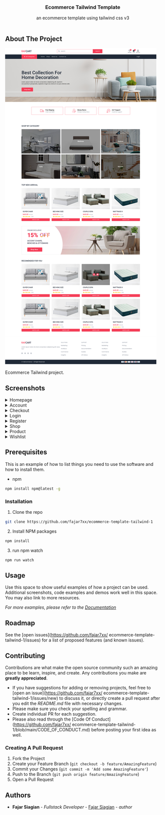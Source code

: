 <br/>
<p align="center">
  <h3 align="center">Ecommerce Tailwind Template</h3>

  <p align="center">
    an ecommerce template using tailwind css v3
    <br/>
    <br/>
  </p>
</p>



## About The Project

![Screen Shot](screenshots/Ecommerce-Tailwind.png)

Ecommerce Tailwind project.

## Screenshots
<details>
<summary>Homepage</summary>

![Homepage](screenshots/Ecommerce-Tailwind.png)
</details>

<details>
<summary>Account</summary>

![Account](screenshots/Account-Ecommerce-Tailwind.png)
</details>

<details>
<summary>Checkout</summary>

![checkout](screenshots/Checkout-Ecommerce-Tailwind.png)
</details>

<details>
<summary>Login</summary>

![Login](screenshots/Login-Ecommerce-Tailwind.png)
</details>

<details>
<summary>Register</summary>

![Register](screenshots/Register-Ecommerce-Tailwind.png)
</details>

<details>
<summary>Shop</summary>

![Shop](screenshots/Shop-Page-Ecommerce-Tailwind.png)
</details>

<details>
<summary>Product</summary>

![product](screenshots/Product-Ecommerce-Tailwind.png)
</details>

<details>
<summary>Wishlist</summary>

![wishlist](screenshots/Wishlist-Ecommerce-Tailwind.png)
</details>

## Prerequisites

This is an example of how to list things you need to use the software and how to install them.

* npm

```sh
npm install npm@latest -g
```

### Installation

1. Clone the repo

```sh
git clone https://github.com/fajar7xx/ecommerce-template-tailwind-1
```

2. Install NPM packages

```sh
npm install
```

3. run npm watch

```sh
npm run watch
```

## Usage

Use this space to show useful examples of how a project can be used. Additional screenshots, code examples and demos work well in this space. You may also link to more resources.

_For more examples, please refer to the [Documentation](https://example.com)_

## Roadmap

See the [open issues](https://github.com/fajar7xx/ ecommerce-template-tailwind-1/issues) for a list of proposed features (and known issues).

## Contributing

Contributions are what make the open source community such an amazing place to be learn, inspire, and create. Any contributions you make are **greatly appreciated**.
* If you have suggestions for adding or removing projects, feel free to [open an issue](https://github.com/fajar7xx/ ecommerce-template-tailwind-1/issues/new) to discuss it, or directly create a pull request after you edit the *README.md* file with necessary changes.
* Please make sure you check your spelling and grammar.
* Create individual PR for each suggestion.
* Please also read through the [Code Of Conduct](https://github.com/fajar7xx/ ecommerce-template-tailwind-1/blob/main/CODE_OF_CONDUCT.md) before posting your first idea as well.

### Creating A Pull Request

1. Fork the Project
2. Create your Feature Branch (`git checkout -b feature/AmazingFeature`)
3. Commit your Changes (`git commit -m 'Add some AmazingFeature'`)
4. Push to the Branch (`git push origin feature/AmazingFeature`)
5. Open a Pull Request

## Authors

* **Fajar Siagian** - *Fullstack Developer* - [Fajar Siagian](https://github.com/fajar7xx/) - *author*

